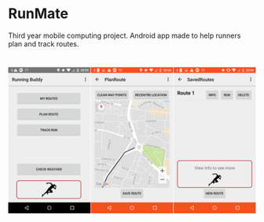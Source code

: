 # RunMate
Third year mobile computing project. Android app made to help runners plan and track routes.
#
![Alt text](exampleshots.png?raw=true "Example Screenshots")

